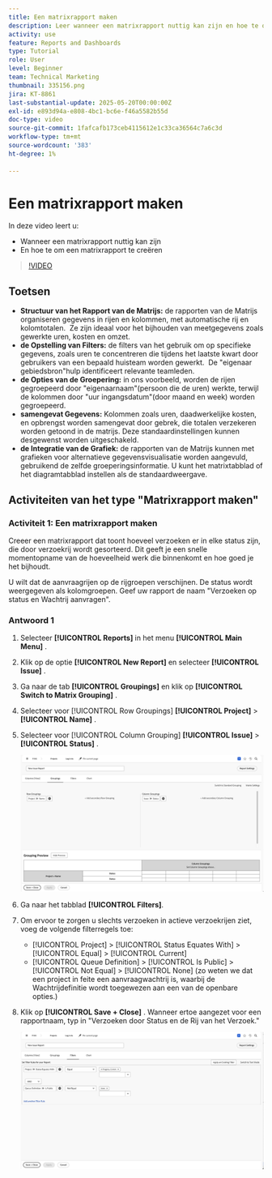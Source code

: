 ```yaml
---
title: Een matrixrapport maken
description: Leer wanneer een matrixrapport nuttig kan zijn en hoe te om een matrixrapport in Workfront tot stand te brengen.
activity: use
feature: Reports and Dashboards
type: Tutorial
role: User
level: Beginner
team: Technical Marketing
thumbnail: 335156.png
jira: KT-8861
last-substantial-update: 2025-05-20T00:00:00Z
exl-id: e893d94a-e808-4bc1-bc6e-f46a5582b55d
doc-type: video
source-git-commit: 1fafcafb173ceb4115612e1c33ca36564c7a6c3d
workflow-type: tm+mt
source-wordcount: '383'
ht-degree: 1%

---
```


# Een matrixrapport maken

In deze video leert u:

* Wanneer een matrixrapport nuttig kan zijn
* En hoe te om een matrixrapport te creëren

>[!VIDEO](https://video.tv.adobe.com/v/3448189/?quality=12&learn=on&captions=dut)

## Toetsen

* **Structuur van het Rapport van de Matrijs:** de rapporten van de Matrijs organiseren gegevens in rijen en kolommen, met automatische rij en kolomtotalen. &#x200B; Ze zijn ideaal voor het bijhouden van meetgegevens zoals gewerkte uren, kosten en omzet. &#x200B;
* **de Opstelling van Filters:** de filters van het gebruik om op specifieke gegevens, zoals uren te concentreren die tijdens het laatste kwart door gebruikers van een bepaald huisteam worden gewerkt. &#x200B; De &quot;eigenaar gebiedsbron&quot;hulp identificeert relevante teamleden. &#x200B;
* **de Opties van de Groepering:** in ons voorbeeld, worden de rijen gegroepeerd door &quot;eigenaarnaam&quot;(persoon die de uren) werkte, terwijl de kolommen door &quot;uur ingangsdatum&quot;(door maand en week) worden gegroepeerd. &#x200B;
* **samengevat Gegevens:** Kolommen zoals uren, daadwerkelijke kosten, en opbrengst worden samengevat door gebrek, die totalen verzekeren worden getoond in de matrijs. Deze standaardinstellingen kunnen desgewenst worden uitgeschakeld. &#x200B;
* **de Integratie van de Grafiek:** de rapporten van de Matrijs kunnen met grafieken voor alternatieve gegevensvisualisatie worden aangevuld, gebruikend de zelfde groeperingsinformatie. U kunt het matrixtabblad of het diagramtabblad instellen als de standaardweergave. &#x200B;

## Activiteiten van het type &quot;Matrixrapport maken&quot;

### Activiteit 1: Een matrixrapport maken

Creeer een matrixrapport dat toont hoeveel verzoeken er in elke status zijn, die door verzoekrij wordt gesorteerd. Dit geeft je een snelle momentopname van de hoeveelheid werk die binnenkomt en hoe goed je het bijhoudt.

U wilt dat de aanvraagrijen op de rijgroepen verschijnen. De status wordt weergegeven als kolomgroepen. Geef uw rapport de naam &quot;Verzoeken op status en Wachtrij aanvragen&quot;.

### Antwoord 1

1. Selecteer **[!UICONTROL Reports]** in het menu **[!UICONTROL Main Menu]** .
1. Klik op de optie **[!UICONTROL New Report]** en selecteer **[!UICONTROL Issue]** .
1. Ga naar de tab **[!UICONTROL Groupings]** en klik op **[!UICONTROL Switch to Matrix Grouping]** .
1. Selecteer voor [!UICONTROL Row Groupings] **[!UICONTROL Project]** > **[!UICONTROL Name]** .
1. Selecteer voor [!UICONTROL Column Grouping] **[!UICONTROL Issue]** > **[!UICONTROL Status]** .

   ![&#x200B; een beeld van het scherm om een nieuw kwestie tot stand te brengen rapport groeperen &#x200B;](assets/matrix-report-groupings.png)

1. Ga naar het tabblad **[!UICONTROL Filters]**.
1. Om ervoor te zorgen u slechts verzoeken in actieve verzoekrijen ziet, voeg de volgende filterregels toe:

   * [!UICONTROL Project] > [!UICONTROL Status Equates With] > [!UICONTROL Equal] > [!UICONTROL Current]
   * [!UICONTROL Queue Definition] > [!UICONTROL Is Public] > [!UICONTROL Not Equal] > [!UICONTROL None] (zo weten we dat een project in feite een aanvraagwachtrij is, waarbij de Wachtrijdefinitie wordt toegewezen aan een van de openbare opties.)

1. Klik op **[!UICONTROL Save + Close]** . Wanneer ertoe aangezet voor een rapportnaam, typ in &quot;Verzoeken door Status en de Rij van het Verzoek.&quot;

   ![&#x200B; een beeld van het scherm om een nieuw filter van het uitgiftenrapport tot stand te brengen &#x200B;](assets/matrix-report-filters.png)

